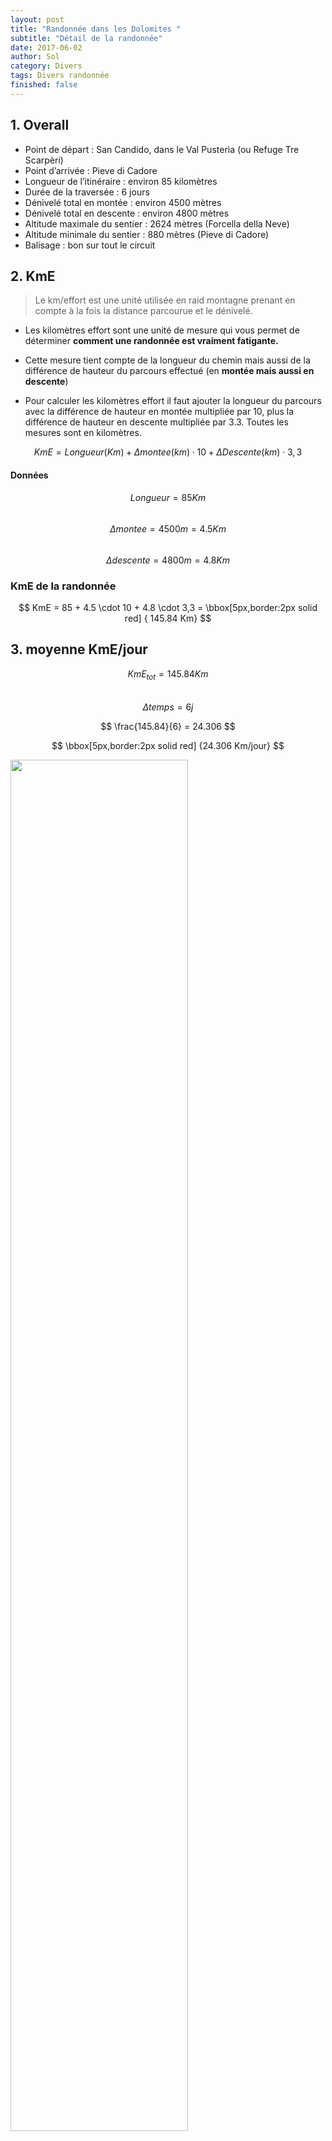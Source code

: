 ```yaml
---
layout: post
title: "Randonnée dans les Dolomites "
subtitle: "Détail de la randonnée"
date: 2017-06-02
author: Sol
category: Divers
tags: Divers randonnée
finished: false
---
```


## 1. Overall

* Point de départ : San Candido, dans le Val Pusterìa (ou Refuge Tre Scarpèri)
* Point d’arrivée : Pieve di Cadore
* Longueur de l’itinéraire : environ 85 kilomètres
* Durée de la traversée : 6 jours
* Dénivelé total en montée : environ 4500 mètres
* Dénivelé total en descente : environ 4800 mètres
* Altitude maximale du sentier : 2624 mètres (Forcella della Neve)
* Altitude minimale du sentier : 880 mètres (Pieve di Cadore)
* Balisage : bon sur tout le circuit

## 2. KmE

> Le km/effort est une unité utilisée en raid montagne prenant en compte à la fois la distance parcourue et le dénivelé. 

* Les kilomètres effort sont une unité de mesure qui vous permet de déterminer **comment une randonnée est vraiment fatigante.**

* Cette mesure tient compte de la longueur du chemin mais aussi de la différence de hauteur du parcours effectué (en **montée mais aussi en descente**)

* Pour calculer les kilomètres effort il faut ajouter la longueur du parcours avec la différence de hauteur en montée multipliée par 10, plus la différence de hauteur en descente multipliée par 3.3. Toutes les mesures sont en kilomètres. 

$$KmE = Longueur(Km) + \Delta montee(km) \cdot 10 + \Delta Descente (km) \cdot 3,3 $$

#### Données

$$ Longueur = 85 Km $$  
$$  \Delta montee = 4500m = 4.5Km $$  
$$  \Delta descente = 4800m = 4.8Km $$  

### KmE de la randonnée

$$ KmE = 85 + 4.5 \cdot 10 + 4.8 \cdot 3,3 =  \bbox[5px,border:2px solid red] { 145.84 Km} $$

## 3. moyenne KmE/jour

$$ KmE_{tot} = 145.84 Km $$  
$$ \Delta temps = 6 j  $$

$$ \frac{145.84}{6} = 24.306 $$  

$$ \bbox[5px,border:2px solid red] {24.306 Km/jour} $$

<img src="/00illustrations/rando/radius.png" float="right" class="image" style="width: 75%">

## 4. Vitesse moyenne

* Estimation de la vitesse moyenne de marche:

|Niveau du randonneur|Vitesse de marche sur le plat|
|:---|---:|
|débutant peu entraîné|1,5 à 2,5 km/h|
|intermédiaire condition physique moyenne|2,5 à 4,0 km/h|
|expérimenté bonne condition physique|> 4,0 km/h|  

En me **surestimant** disons que je suis en condition physique moyenne et débutant. Disons donc $$3km/h$$    
$$ 24.306/3 = \bbox[5px,border:2px solid red] {8.10 h/j} $$ 



paramètres à ajouter hors dénivelé déjà prise en compte:

* type de terrain: rocailleux
* poids du sac à dos: 10Kg
* condition physique (personne la moins entrainée du groupe (Sol): peu entraîné (pas entraîné)
* altitude de la marche: [880, 2624]m $$\Rightarrow \approx 1700m$$ moyenne (2200 plus représentatif?)

> Ne pas négliger la fatigue, vitesse différente après 1h et après 5h de marche.

## 5. altitude

Mountain medicine recognizes three altitude regions that reflect the lowered amount of oxygen in the atmosphere.  
[wikipedia](https://en.wikipedia.org/wiki/Effects_of_high_altitude_on_humans)

* High altitude = 1,500–3,500 metres (4,900–11,500 ft)
* Very high altitude = 3,500–5,500 metres (11,500–18,000 ft)
* Extreme altitude = above 5,500 metres (18,000 ft)

Compliqué de trouver des informations utilisable.

>En randonnée en altitude, vous serez vite confronté à une diminution de la pression en oxygène dans l’air. Elle entraîne alors une difficulté respiratoire, qui s’accroît en cas d’effort physique. Hypoxie, **augmentation du rythme cardiaque**, Mal Aigu des Montagnes (MAM) en sont les conséquences. La CAT sera alors de prendre le temps de s’acclimater à l’altitude et d'**être en bonne condition physique**.

## 6. La haute route des Dolomites

### première source (fr)

[pdf fr](http://www.visages-trekking.com/printpdf/379)  

* Jour 1 - Bressanone - val Campo di Denro - refuge Tre Scarperi Rendez-vous à 14 heures à la gare ferroviaire de Bressanone. Transfert en minibus pour rejoindre le point de départ du circuit situé dans la vallée de Sesten. Une courte remontée du vallon nous amène à l’accueillant refuge Tre Scarperi (1626 m). Au loin se dressent les premiers sommets, prémices d’un voyage au cœur de la verticalité. Temps de marche : 1h00 / M : 200 m. 

* Jour 2 - Innerfedtal  - Tre Cime - option via ferrata - refuge Locatelli Matinée consacrée à la montée au refuge Locatelli (2405 m) dans un univers minéral, sous les célèbres et imposantes montagnes de calcaire des Tre Cime. Nous consacrons l’après-midi à l’exploration et à la découverte, sac léger, de ce site exceptionnel. Au choix, une magniﬁque randonnée autour des Tre Cime ou du Paterno. Au programme, visite des tunnels creusés par les militaires qui contrôlaient la frontière lors de la Seconde Guerre mondiale, très beaux panoramas sur la face nord des Tre Cime... Temps de marche : 3h00 / M : 850 m - D : 100 m / Après-midi : 3h00 de marche. Dénivelée fonction de la randonnée choisie. NB : L'après-midi, depuis le refuge Locatelli possibilité de faire une via-ferrata accompagné par un guide de haute montagne Italien. A souscrire au moment de votre inscription. 

* Jour 3 - Val Rinbon - vallées sauvages de Rientztal et de Landro - Pratopiazza (1991 m) En direction de l’ouest, descente par le val Rinbon, à l’aspect très sauvage, pour rejoindre le val Rientztal et le val de Ladro. Au carrefour des vallées, au cœur de splendides forêts de résineux, une remontée sur les versants est permet de rejoindre le col de Strudelkopfsattell (2200 m), pour
découvrir le vallon suspendu de Pratopiazza et son refuge (1991 m). Un authentique site d’alpage des hautes vallées dolomitiques. Temps de marche : 7h00 / M : 800 m - D : 1200 m. 

* Jour 4 - Refuge de Pratopiazza - Pas de Gaiselleite - refuge de Biella (2327 m) Vous quittez le refuge, traversant une zone agréable d’alpages et de parties boisées. Progressivement, l’ambiance change, le terrain devient plus alpin, vous cheminez sous l’aiguille Croda Rossa (3146 m). Sur la gauche, les imposantes tours de calcaire façonnent un paysage contrasté et puissant. Vous basculez dans un nouveau vallon par le pas de Gaiselleite, passage aérien, mais sans diﬃculté technique (2260 m). Passage à la Casa Cavallo, en direction du dernier col à franchir ce jour, le col de Sora Forno, au pied duquel se trouve le refuge de Biella (2327 m) où vous passez la nuit, au pied de la Croda del Becco (2810 m). Temps de marche : 7h00 / M : 850 m - D : 500 m. 

* Jour 5 - Lac de Fosses - vallon du lac Piccolo au cœur du parc naturel de Fanes Direction le sud pour rejoindre le lac de Fosses et le très beau vallon du lac Piccolo au coeur du parc naturel de Fanes. Splendides pelouses alpines, colorées par une multitude de ﬂeurs. Descente vers le vallon de Scuro, puis remontée au lac de Fodara et au refuge éponyme. Dans un paysage plus ouvert, montée dans le vallon de Fanes du río San Vigilio, jusqu’au refuge de Fanes (ou refuge de Lavarella), pour passer la nuit. Temps de marche : 7h00 /  M : 750 m - D : 1035 m. 

* Jour 6 - Refuge Fanes (2060 m) ou Lavarella - La Villa Stern (1500 m) - refuge Ghardenacia En direction de l’est, vous remontez un petit vallon puis un ressaut pour accéder au pied de l’aiguille de Pizza de Lavarella (3055 m), par le col de la Forcella Medesc. Ambiance alpine au rendez-vous, paysage minéral, au pied de grandes parois. Descente facile jusqu’au bourg de la Villa Stern, caractéristique de la région, remarquable par sa beauté (1468 m). Du village, vous rejoignez le refuge de Ghardenacia (2050 m), en remontant les pentes est, riches en mélèzes. Repas et nuit au refuge. Temps de marche : 7h00 / M et D : 1100 m. 

* Jour 7 - Gardenaccia - Vallon de Langental/lieu-dit Saint-Silvestre - Bressanone Ultime étape de ce périple dans les Dolomites sauvages. Vous partez plein ouest en direction de paso de Ghardenacia (2543 m). Belle traversée jusqu’au refuge Puez. Descente par le vallon de Langental jusqu’au parking de Saint-Silvestre, ﬁn de la randonnée. Transfert jusqu’à Bressanone en milieu de journée. Temps de marche : 5h30 / M : 500 m - D : 985 m.


Les horaires sont donnés à titre indicatif et calculés pour des <span style="color:red">**marcheurs d'un niveau moyen hors pauses et temps pris pour le pique-nique**</span>.   
M : montée   
D : descente.  


Étapes de <span style="color:red">**6h00 en moyenne**</span> Étapes pouvant présenter des dénivelées positives de 700 à 1000 m environ et/ou avec des distances de <span style="color:red">**15 à 18 km**</span>(note perso: hors KmE). Vous portez vos aﬀaires de la journée. Possibilité de passage en altitude. <span style="color:red">**Vous êtes sportif endurant et marchez très régulièrement sur sentiers ou hors sentiers.**</span> Possibilité de passage en altitude. 

> C'est le pdf d'une rando organisée. les consignes mise en rouge sont données sachant que l'organisation déplace leur gros sac et eux se contentent de transporter sur leur dos leur reserve d'eau pour la journée:

_Vos bagages sont transportés par véhicule, vous les retrouvez le soir à chaque hébergement, sauf aux étapes des J2, J4, et J6, où vous devrez ajouter dans votre sac à dos un drap-sac et une trousse de toilette pour passer la nuit. Vos bagages sont transportés les autres soirs à l’hébergement par véhicule._

### Autre source (en)
[dolomitemountains.com](http://www.dolomitemountains.com/en/summer_fall_trips/haute_routes617.htm)  
[pdf en](http://www.dolomitemountains.com/res/pdf/final.pdf)

The Alta Via 4 is a fantastic high altitude trail, traversing the Italian Alps from north to south. Alta Via (Italian), Haute Route (French), Höhenweg (German), or **High Route is the name given to multi-day, hut-to-hut alpine tours**. And in the **Dolomite Mountains**, **the Alta Via** are some of the most breathtaking, <span style="color:red">**challenging**</span>, multi-day trails available in this mountainous wonderland!

On this combined hiking and via ferrata climbing trip, you’ll travel across the Tre Scarpèri, Croda dei Barànci, Cima Grande di Lavaredo, Cristallo, Sorapìss, and Antelao mountains. You’ll traverse this section of the Dolomites from top to bottom, north to south, maintaining medium-high altitude and exploring spectacular angles of these different mountainous groups of the range. And, you can expect to see vistas of up to 80 percent of all the Dolomites!

Truly a hiker's paradise, thousands of trails wind their way between the fantastic pinnacles of the jagged Dolomites, which magically turn from pale gray to gold and pink at dusk. And via ferrata, **literally translated as the iron way or iron path, run throughout the Dolomites, incorporate a system of iron ladders to assist hikers on steep mountainous terrain**. These trails, originally built and used by soldiers during WWI, are an exhilarating way to access spectacular mountain terrain! And the combination of hiking, via ferrata, and cozy mountain huts, are only surpassed by your discovery of incredible vistas that lie around every corner! 

_Highlights_

* Hike and climb through the Dolomites on the famous** Alta Via 4** high route
* Feel the adrenaline rush of climbing via ferrata
* Tackle **some of the most challenging** and rewarding **hiking terrain on earth**
* Enjoy the cozy atmosphere of a different mountain rifugio each night – **the real mountaineer experience**


#### Day by day

6 days of exhilarating hiking and via ferrata climbing on the Alta Via 4 high route through some of the most scenic mountains of the Dolomites.

Day 1 ~ Arrive in San Candido / Innichen, Dolomites
Arrive in San Candido/Innichen (1,175m / 3,855') on your own and check into your 3-star hotel (private transfer available on request). San Candido is a charming market town, with a marketplace that dates back to the 4th century. It is one of five villages in the Val Pusteria, in the eastern valley of South Tyrol (Südtirol / Alto Adige). Together with its hamlets Versciaco, Prato Drava, and Monte San Candido, San Candido is located in the Sesto Dolomites Natural Park at the foot of the Monte Baranci.
D… Hotel in San Candido (3-Star)

Day 2 ~ Tre Cime di Lavaredo
In the morning, meet your UIAGM/IFMGA Professional Mountain Guide for a trip briefing and orientation. From your hotel in San Candido, hike to the Rifugio Tre Scarperi / Dreischuster Hütte (1,617m / 5,305'), situated in the quiet Campo di Dentro Valley. From here you’ll have a beautiful view overlooking the Val Pusteria from where you just hiked! Continue hiking up to Monte Mattina, in the valley of the Rio di San Candido (the San Candido River), and continue toward Alpe delle Fosse and Passo dell'Alpe Mattina (2,446m / 8,025'). Arrive at your rifugio for the night (2,405m / 7,890'). From the rifugio you will have an incredible view of the Tre Cime di Lavardeo, literally “the three peaks of Lavaredo” (also called the Drei Zinnen in German, meaninhg “three merlons”). You’ll also have incredible vistas of other peaks in every direction – Tre Scarperi, Monte Paterno, Croda dei Toni, Marmarole, Cadini di Misurina, Antelao, Monte Cristallo, Monte Piana, and Croda Rossa d'Ampezzo. (~5-6 hours hiking 15.7km / 9.7 miles, 1,303m / 4,275' ascent, 58m / 190' descent. Option to add a via ferrata.) 
B,D… Rifugio 

Day 3 ~ Cadini Mountains
The first part of your hike today follows an old wartime mule track, which circles around to the west of the magnificent Tre Cime via the Col di Mezzo (2,324m / 7,625'), and on to Rifugio Auronzo on the southern slope. From here, your final approach to Rifugio Fonda Savio (2,367m / 7,766') takes you through cables, ladders, rungs, and ledges, and continues in a similar vein to Forcella del Diavolo (2,598m / 8,524') and across the “Ciadin de la Neve” snowfield.  This final stretch from Rifugio Fonda Savio to Rifugio Città di Carpi (2,130m / 6,988’) is extremely interesting: maintaining altitude, the Alta Via 4 follows the Sentiero Bonacossa, an equipped WWI route along the central ridge of the Cadini, which leads you on a path through elegant rock needles. While not an actual via ferrata that you clip in to, a path offers a cable, referred to as a “sentiero di attrezzato,” for you to use as a handrail for your protection. After this full day, arrive at a cozy mountain rifugio (2,110m / 6,922'), your home for tonight.
(~6 hours hiking 8km / 4,9 miles, 1,000m /3,281' ascent, 1,200m / 3,937' descent.)
B,D... Rifugio

Day 4 ~ Misurina
From last night's rifugio, hike past Forcella Maràia (2,101m /6,893'). Enjoy the landscape of Col de Varda and Misurina as you hike, arriving at the town of Misurina in about two hours. Be sure to admire the beautiful Lago di Misruna (Lake Misurna) reflecting the majestic peaks!  Hike along the road to “Bivio Dogana Vecchia,” where you can visit the old customs building. Reach your rifugio for the night (1,928m / 6,325'). A few minutes from the rifugio, just a short hike up a hill, there is also a wonderful turquoise lake to explore.
(~5-6 hours hiking 14,2km / 8,8 miles, 849m / 2,785' ascent, 1,020m / 3,346' descent.)
B,D…. Rifugio

Day 5 ~ Vandelli and Minanzio Peaks
Curving high over Val d’Ansei, the full-blooded Via Ferrata Vandelli (a moderate to diffucult via ferrata) is fitted with ladders, rungs, and cables for an exciting climb to 2,370 meters (7,775'), up over Col del Fuoco via chimneys, ledges, and sheer rock faces.  Shrubby vegetation and grass reappear after your climb in Busa del Banco, then it’s a drop via steep flanks to Bivacco Comici (2,050m / 6,726'). This stage, through the Vandelli and Minazio Parks, allows you to cross from the Sorapiss Valley to the San Vito Valley.

Sentiero Minanzio follows, which means more aided exposed passages, and challenges en route as you head toward the magnificent Forcella Grande (2,255m / 7,398') under the amazing Torre Sabbioni, and down to your rifugio for the night (1,823m / 5,981').
(~7-8 hours hiking 9,3km / 5,7 miles, 1,200m / 3,937' ascent, 1,300m / 4,265' descent.)
B,D… Rifugio

Day 6 ~ Antelao Massif
From this point on, the Alta Via n.4 joins the Alta Via n.5. Over eroding terrain, a clear path cuts across to Forcella Piccola (2,120m / 6,955') to the converted barracks of Rifugio Galassi. In the shadow of the giant pyramidal Antelao (3,264m / 10,709'), the second highest peak in the Dolomites, Alta Via 4/5 proceeds over tiring moraine, and up a rock face to Forcella del Ghiacciaio (2,584m / 8,478'). Through a steep, tricky chimney you will descend to grass and a light woods in Val Antelao. Once you climb Forcella Piria (2,096m / 6,977'), it is easy going past the Croda di San Pietro, and finally on to a comfortable rifugio (1,796m / 5,892') where you will spend tonight.
(~8-9 hours hiking 12km / 7,4 miles, 1,350m / 4,429' ascent, 1,370m / 4,495' descent.)
B,D… Rifugio

Day 7 ~ Forcella Antracisa
Today a jeep track leads you over Forcella Antracisa (1,693m / 5,554'), and follow the gently descending path to Pozzale. En route, you can enjoy the wonderful view of the Centro Cadore to the south. From Pozzale, cover the remaining 1,5 kilometers (0,9 miles) to Pieve di Cadore (880m / 2,887'), either by walking along the road or by Dolomiti Bus (fare not included). Have a private transfer to Cortina d'Ampezzo and check into your 3-star hotel. You will find your luggage at the hotel.
(~3-4 hours hiking 6,3km / 3,9 miles, 80m / 262' ascent, 990m / 3,248' descent.)
B,D… Hotel in Cortina d'Ampezzo (3-Star)

Day 8 ~ Depart
Enjoy one last hearty mountain breakfast and prepare for departure, leaving with incredible memories to last a lifetime.
B…

<!--## 7. Mon avis (Sol)

Je pensais à un trip tranquil avec de la rando et des viaFerata. Je suis totalement inexpérimenté et à tendance sédentaire, tellement qu'initialement les 15km par jour ne m'ont absolument pas fait tilter. En me renseignant un peu, je réalise à quel point je ne suis peu expérimenté pour penser que 15km c'est easy.

J'ai passé une année complète à muscler mon poignet, mes doitgs, mes yeux et mon cerveau. Ma condition physique n'a probablement jamais été aussi faible et je n'ai jamais été aussi agé. Je suis jeune, mais j'ai plus 20 ans non plus. 

Je pensais qu'on allait avoir une **petite** aventure mais que principalement cette expérience allait être ressourçante **ET** reposante. J'ai besoin de me reposer et je ne me sens pas prêt à tackler cette aventure au vue des informations que j'ai trouvé.

J'ai passé une année à me lever fatigué tous les matins, à faire ce que j'ai à faire. Je ne veux pas passer 6 jours à me lever en ayant mal au jambes et devoir repartir pour une journée complète. C'est de vacances que j'ai besoin pas d'un challenge supplémentaire.

C'est les seul 2 semaines que je peux passer avec Stephanie de toute l'année. Elle a été formidable avec moi cette année et depuis un bon moment on s'est reservé ces deux semaines pour un truc **cool**. Je suis dsl mais malgré que ça semble splendide, je ne pense pas que ça va être un truc cool.

Cette aventure va me couter de l'argent que je n'ai pas et me faire dépenser tout l'argent que je n'ai pas dépensé cette année pour des objets que je risque de ne pas d'utiliser avant un moment.

il faut qu'on se skype pour discuter de tout ça mais je t'invite à lire toutes les informations que j'ai centralisé ici avant. Je ne veux pas que tu tente de me convaincre. Pour toutes les raisons énnoncé ici, je ne suis pas tenté par cette aventure et je te propose de soit faire une version beacoup plus light, soit changer totalement de plan, soit... tanpis, et on se verra à Nivelles.

Désolé d'avoir accepté trop vite, j'étais super occupé (je le suis toujours mais cette histoire de chaussures et de rocaille m'a mis la puce à l'oreille), et je me suis prononcé trop rapidement. -->






####  autres sources:  
[wikipedia](https://fr.wikipedia.org/wiki/Km/effort)  
[montagneticinesi](http://www.montagneticinesi.ch/chilometro_sforzo/?lang=fr)  
[radius tool](https://www.freemaptools.com/radius-around-point.htm)  
[Randonner Malin](https://www.randonner-malin.com/estimer-votre-vitesse-moyenne-de-marche-en-randonnee/)  







